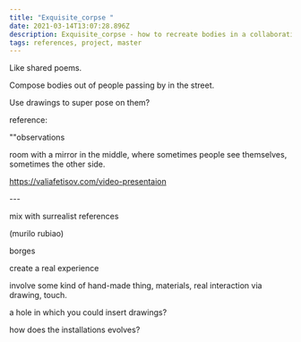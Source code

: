```yaml
---
title: "Exquisite_corpse "
date: 2021-03-14T13:07:28.896Z
description: Exquisite_corpse - how to recreate bodies in a collaborative way
tags: references, project, master
---
```

Like shared poems.

Compose bodies out of people passing by in the street.

Use drawings to super pose on them?

reference:

""observations

room with a mirror in the middle, where sometimes people see themselves, sometimes the other side.

https://valiafetisov.com/video-presentaion

\---

mix with surrealist references

(murilo rubiao)

borges

create a real experience

involve some kind of hand-made thing, materials, real interaction via drawing, touch.

a hole in which you could insert drawings?

how does the installations evolves?